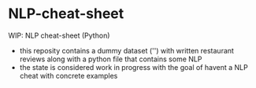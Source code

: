 # NLP-cheat-sheet
WIP: NLP cheat-sheet (Python)

* this reposity contains a dummy dataset ('') with written restaurant reviews along with a python file that contains some NLP 
* the state is considered work in progress with the goal of havent a NLP cheat with concrete examples
